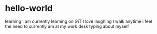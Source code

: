 # hello-world
learning
I am currently learning on GiT
I love laughing
I walk anytime i feel the need to
currently am at my work desk typing about myself
